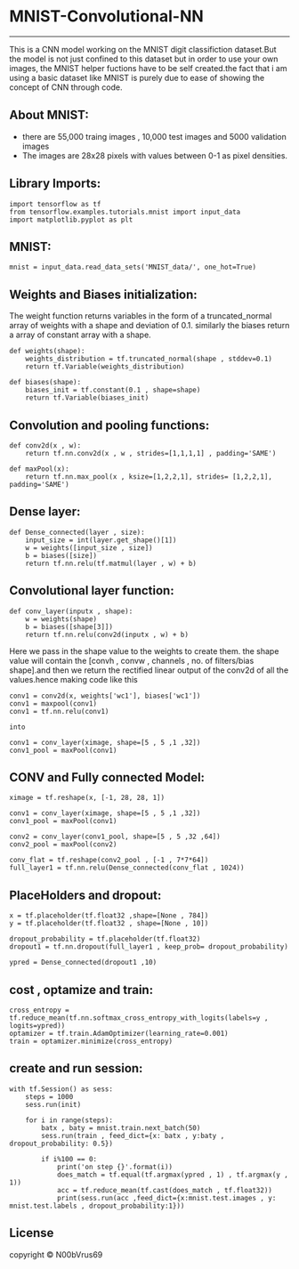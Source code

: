 # MNIST-Convolutional-NN
**************

This is a CNN model working on the MNIST digit classifiction dataset.But the model is not just confined to this dataset but in order to use your own images, the MNIST helper fuctions have to be self created.the fact that i am using a basic dataset like MNIST is purely due to ease of showing the concept of CNN through code.

## About MNIST:
* there are 55,000 traing images , 10,000 test images and 5000 validation images
* The images are 28x28 pixels with values between 0-1 as pixel densities.

## Library Imports:
```
import tensorflow as tf
from tensorflow.examples.tutorials.mnist import input_data
import matplotlib.pyplot as plt
```
## MNIST:
```
mnist = input_data.read_data_sets('MNIST_data/', one_hot=True)
```

## Weights and Biases initialization:
The weight function returns variables in the form of a truncated_normal array of weights with a shape and  deviation of 0.1.
similarly the biases return a array of constant array with a shape.
```
def weights(shape):
    weights_distribution = tf.truncated_normal(shape , stddev=0.1)
    return tf.Variable(weights_distribution)

def biases(shape):
    biases_init = tf.constant(0.1 , shape=shape)
    return tf.Variable(biases_init)
```
## Convolution and pooling functions:
```
def conv2d(x , w):
    return tf.nn.conv2d(x , w , strides=[1,1,1,1] , padding='SAME')

def maxPool(x):
    return tf.nn.max_pool(x , ksize=[1,2,2,1], strides= [1,2,2,1], padding='SAME')
```
## Dense layer:
```
def Dense_connected(layer , size):
    input_size = int(layer.get_shape()[1])
    w = weights([input_size , size])
    b = biases([size])
    return tf.nn.relu(tf.matmul(layer , w) + b)
```
## Convolutional layer function:
```
def conv_layer(inputx , shape):
    w = weights(shape)
    b = biases([shape[3]])
    return tf.nn.relu(conv2d(inputx , w) + b)
```
Here we pass in the shape value to the weights to create them. the shape value will contain the [convh , convw , channels , no. of filters/bias shape].and then we return the rectified linear output of the conv2d of all the values.hence making code like this
```
conv1 = conv2d(x, weights['wc1'], biases['wc1'])
conv1 = maxpool(conv1)
conv1 = tf.nn.relu(conv1)

into 

conv1 = conv_layer(ximage, shape=[5 , 5 ,1 ,32])
conv1_pool = maxPool(conv1)
```
## CONV and Fully connected Model:
```
ximage = tf.reshape(x, [-1, 28, 28, 1])

conv1 = conv_layer(ximage, shape=[5 , 5 ,1 ,32])
conv1_pool = maxPool(conv1)

conv2 = conv_layer(conv1_pool, shape=[5 , 5 ,32 ,64])
conv2_pool = maxPool(conv2)

conv_flat = tf.reshape(conv2_pool , [-1 , 7*7*64])
full_layer1 = tf.nn.relu(Dense_connected(conv_flat , 1024))
```
## PlaceHolders and dropout:
```
x = tf.placeholder(tf.float32 ,shape=[None , 784])
y = tf.placeholder(tf.float32 , shape=[None , 10])

dropout_probability = tf.placeholder(tf.float32)
dropout1 = tf.nn.dropout(full_layer1 , keep_prob= dropout_probability)

ypred = Dense_connected(dropout1 ,10)
```
## cost , optamize and train:
```
cross_entropy = tf.reduce_mean(tf.nn.softmax_cross_entropy_with_logits(labels=y , logits=ypred))
optamizer = tf.train.AdamOptimizer(learning_rate=0.001)
train = optamizer.minimize(cross_entropy)
```
## create and run session:
```
with tf.Session() as sess:
    steps = 1000
    sess.run(init)

    for i in range(steps):
        batx , baty = mnist.train.next_batch(50)
        sess.run(train , feed_dict={x: batx , y:baty , dropout_probability: 0.5})

        if i%100 == 0:
            print('on step {}'.format(i))
            does_match = tf.equal(tf.argmax(ypred , 1) , tf.argmax(y , 1))
            acc = tf.reduce_mean(tf.cast(does_match , tf.float32))
            print(sess.run(acc ,feed_dict={x:mnist.test.images , y: mnist.test.labels , dropout_probability:1}))
```

## License
copyright © N00bVrus69








